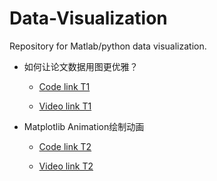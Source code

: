 # Data-Visualization

Repository for Matlab/python data visualization.

- 如何让论文数据用图更优雅？

  - [Code link T1]

  - [Video link T1]

- Matplotlib Animation绘制动画

  - [Code link T2]

  - [Video link T2]



[Code link T1]:<matlab%20code/basic>

[Video link T1]:<https://space.bilibili.com/110792602/channel/seriesdetail?sid=373637>

[Code link T2]:<python%20code/maze%20animation>

[Video link T2]:<https://www.bilibili.com/video/BV1a34y1k7XX/>